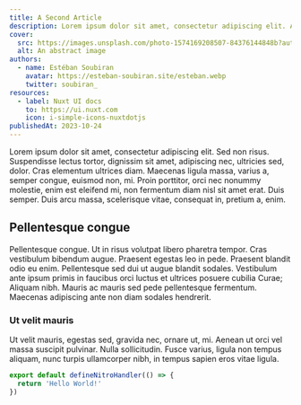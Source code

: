 ```yaml
---
title: A Second Article
description: Lorem ipsum dolor sit amet, consectetur adipiscing elit. Aliquam quam nunc, fringilla vitae eleifend pharetra, pellentesque non felis. Praesent molestie ex dolor, a cursus.
cover:
  src: https://images.unsplash.com/photo-1574169208507-84376144848b?auto=format&fit=crop&q=80&w=1479&ixlib=rb-4.0.3&ixid=M3wxMjA3fDB8MHxwaG90by1wYWdlfHx8fGVufDB8fHx8fA%3D%3D
  alt: An abstract image
authors:
  - name: Estéban Soubiran
    avatar: https://esteban-soubiran.site/esteban.webp
    twitter: soubiran_
resources:
  - label: Nuxt UI docs
    to: https://ui.nuxt.com
    icon: i-simple-icons-nuxtdotjs
publishedAt: 2023-10-24
---
```


Lorem ipsum dolor sit amet, consectetur adipiscing elit. Sed non risus. Suspendisse lectus tortor, dignissim sit amet, adipiscing nec, ultricies sed, dolor. Cras elementum ultrices diam. Maecenas ligula massa, varius a, semper congue, euismod non, mi. Proin porttitor, orci nec nonummy molestie, enim est eleifend mi, non fermentum diam nisl sit amet erat. Duis semper. Duis arcu massa, scelerisque vitae, consequat in, pretium a, enim.

## Pellentesque congue

Pellentesque congue. Ut in risus volutpat libero pharetra tempor. Cras vestibulum bibendum augue. Praesent egestas leo in pede. Praesent blandit odio eu enim. Pellentesque sed dui ut augue blandit sodales. Vestibulum ante ipsum primis in faucibus orci luctus et ultrices posuere cubilia Curae; Aliquam nibh. Mauris ac mauris sed pede pellentesque fermentum. Maecenas adipiscing ante non diam sodales hendrerit.

### Ut velit mauris

Ut velit mauris, egestas sed, gravida nec, ornare ut, mi. Aenean ut orci vel massa suscipit pulvinar. Nulla sollicitudin. Fusce varius, ligula non tempus aliquam, nunc turpis ullamcorper nibh, in tempus sapien eros vitae ligula.

```ts
export default defineNitroHandler(() => {
  return 'Hello World!'
})
```
